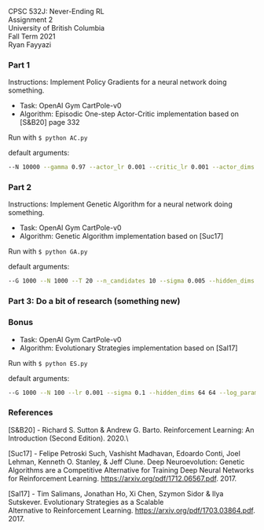 CPSC 532J: Never-Ending RL\
Assignment 2\
University of British Columbia\
Fall Term 2021\
Ryan Fayyazi


### Part 1

Instructions: Implement Policy Gradients for a neural network doing something.

* Task: OpenAI Gym CartPole-v0
* Algorithm: Episodic One-step Actor-Critic implementation based on [S&B20] page 332

Run with `$ python AC.py`

default arguments:

```bash
--N 10000 --gamma 0.97 --actor_lr 0.001 --critic_lr 0.001 --actor_dims 64 64 --critic_dims 64 64 --log_param False --render False --render_step 1000
```
### Part 2

Instructions: Implement Genetic Algorithm for a neural network doing something.

* Task: OpenAI Gym CartPole-v0
* Algorithm: Genetic Algorithm implementation based on [Suc17]

Run with `$ python GA.py`

default arguments:

```bash
--G 1000 --N 1000 --T 20 --n_candidates 10 --sigma 0.005 --hidden_dims 64 64 --log_param False
```

### Part 3: Do a bit of research (something new)

### Bonus

* Task: OpenAI Gym CartPole-v0
* Algorithm: Evolutionary Strategies implementation based on [Sal17]

Run with `$ python ES.py`

default arguments:

```bash
--G 1000 --N 100 --lr 0.001 --sigma 0.1 --hidden_dims 64 64 --log_param False
```

### References

[S&B20] - Richard S. Sutton & Andrew G. Barto. Reinforcement Learning: An Introduction (Second Edition). 2020.\

[Suc17] - Felipe Petroski Such, Vashisht Madhavan, Edoardo Conti, Joel Lehman, Kenneth O. Stanley, & Jeff Clune. Deep Neuroevolution: Genetic Algorithms are a Competitive Alternative for
Training Deep Neural Networks for Reinforcement Learning. https://arxiv.org/pdf/1712.06567.pdf. 2017.

[Sal17] - Tim Salimans, Jonathan Ho, Xi Chen, Szymon Sidor & Ilya Sutskever. Evolutionary Strategies as a Scalable \
Alternative to Reinforcement Learning. https://arxiv.org/pdf/1703.03864.pdf. 2017. 